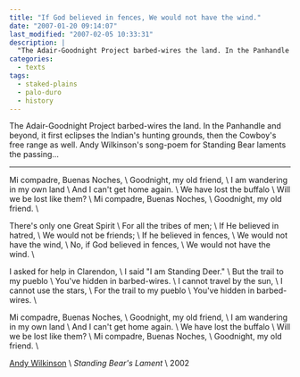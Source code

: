 ```yaml
---
title: "If God believed in fences, We would not have the wind."
date: "2007-01-20 09:14:07"
last_modified: "2007-02-05 10:33:31"
description: |
  "The Adair-Goodnight Project barbed-wires the land. In the Panhandle and beyond, it first eclipses the Indian's hunting grounds, then the Cowboy's free range as well. Andy Wilkinson's song-poem for Standing Bear laments the passing..."
categories:
  - texts
tags:
  - staked-plains
  - palo-duro
  - history    
---
```

The Adair-Goodnight Project barbed-wires the land. In the Panhandle and beyond, it first eclipses the Indian's hunting grounds, then the Cowboy's free range as well. Andy Wilkinson's song-poem for Standing Bear laments the passing...

***
Mi compadre, Buenas Noches,  \\
Goodnight, my old friend,  \\
I am wandering in my own land  \\
And I can't get home again.  \\
We have lost the buffalo  \\
Will we be lost like them?  \\
Mi compadre, Buenas Noches,  \\
Goodnight, my old friend.  \\

There's only one Great Spirit  \\
For all the tribes of men;  \\
If He believed in hatred,  \\
We would not be friends;  \\
If he believed in fences,  \\
We would not have the wind,  \\
No, if God believed in fences,  \\
We would not have the wind.  \\

I asked for help in Clarendon,  \\
I said "I am Standing Deer."  \\
But the trail to my pueblo  \\
You've hidden in barbed-wires.  \\
I cannot travel by the sun,  \\
I cannot use the stars,  \\
For the trail to my pueblo  \\
You've hidden in barbed-wires.  \\

Mi compadre, Buenas Noches,  \\
Goodnight, my old friend,  \\
I am wandering in my own land  \\
And I can't get home again.  \\
We have lost the buffalo  \\
Will we be lost like them?  \\
Mi compadre, Buenas Noches,  \\
Goodnight, my old friend.  \\

[Andy Wilkinson](http://www.andywilkinson.net/cglnwrit.html "Andy Wilkinson")  \\
_Standing Bear's Lament_  \\
2002  
